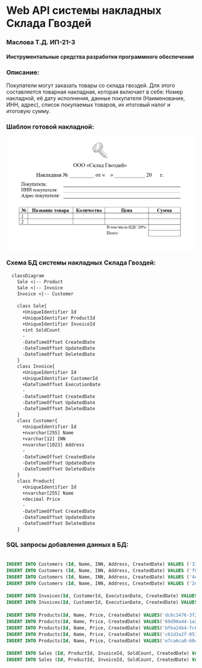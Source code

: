# Web API системы накладных Склада Гвоздей
### Маслова Т.Д. ИП-21-3 
#### Инструментальные средства разработки программного обеспечения

### Описание:

Покупатели могут заказать товары со склада гвоздей. Для этого составляется товарная накладная, которая включает в себя: Номер накладной, её дату исполнения,
данные покупателя (Наименование, ИНН, адрес), список покупаемых товаров, их итоговый налог и итоговую сумму.

### Шаблон готовой накладной: 

<img src="InvoicePhoto.png" alt="Фото накладной" width="500" align="center"/>

### Схема БД системы накладных Склада Гвоздей:
  
```mermaid
  classDiagram
    Sale <|-- Product
    Sale <|-- Invoice
    Invoice <|-- Customer

    class Sale{
      +UniqueIdentifier Id
      +UniqueIdentifier ProductId
      +UniqueIdentifier InvoiceId
      +int SoldCount
      -
      -DateTimeOffset CreatedDate
      -DateTimeOffset UpdatedDate
      -DateTimeOffset DeletedDate 
    }
    class Invoice{
      +UniqueIdentifier Id
      +UniqueIdentifier CustomerId
      +DateTimeOffset ExecutionDate
      -
      -DateTimeOffset CreatedDate
      -DateTimeOffset UpdatedDate
      -DateTimeOffset DeletedDate 
    }
    class Customer{
      +UniqueIdentifier Id
      +nvarchar[255] Name
      +varchar[12] INN
      +nvarchar[1023] Address
      -
      -DateTimeOffset CreatedDate
      -DateTimeOffset UpdatedDate
      -DateTimeOffset DeletedDate 
    }
    class Product{
      +UniqueIdentifier Id
      +nvarchar[255] Name
      +decimal Price
      -
      -DateTimeOffset CreatedDate
      -DateTimeOffset UpdatedDate
      -DateTimeOffset DeletedDate 
    }
```

### SQL запросы добавления данных в БД:

```sql

INSERT INTO Customers (Id, Name, INN, Address, CreatedDate) VALUES ('33731362-6767-4852-af82-07b10d8c6160', N'ИП Уткин У.У.', '088005553535', N'Москва, пр. Мира, д. 198', '2024-12-24');
INSERT INTO Customers (Id, Name, INN, Address, CreatedDate) VALUES ('f0d9691d-855c-4901-b0e8-3ed9270c72ff', N'ОАО Ячмень', '123456789012', N'Ростов-На-Дону, ул. Уридского, д. 15', '2024-12-24');
INSERT INTO Customers (Id, Name, INN, Address, CreatedDate) VALUES ('4c9a836a-f29d-46db-a2d2-14d19a33c890', N'ИП Арбузова М.А.', '888999000111', N'Омск, ул. Энгельса, д. 13', '2024-12-24');
INSERT INTO Customers (Id, Name, INN, Address, CreatedDate) VALUES ('2dcbcb3f-743e-4502-b75b-6606bbd983ce', N'ООО СПС', '111222333444', N'Астрахань, ул. Мира, д. 4', '2024-12-24');

INSERT INTO Invoices(Id, CustomerId, ExecutionDate, CreatedDate) VALUES('83d22d07-d1d6-4c89-89a4-0dea0cfbe71e', '33731362-6767-4852-af82-07b10d8c6160', '2024-12-24', '2024-12-24');
INSERT INTO Invoices(Id, CustomerId, ExecutionDate, CreatedDate) VALUES('fc52d073-7771-42e0-aba4-437583de980d', '4c9a836a-f29d-46db-a2d2-14d19a33c890', '2025-02-14', '2024-12-24');

INSERT INTO Products(Id, Name, Price, CreatedDate) VALUES('dc6c3476-3f2d-4f63-9136-9c36b0ae20d0', N'Гвоздь Петушок', 300.0000, '2024-12-24');
INSERT INTO Products(Id, Name, Price, CreatedDate) VALUES('69d90a44-1a26-4113-9f0f-9da856126c82', N'Гвозди Сказка', 90.9000, '2024-12-24');
INSERT INTO Products(Id, Name, Price, CreatedDate) VALUES('bfba24b4-fc61-4849-9c94-63b84c576d21', N'Гвозди Морозец', 199.9000, '2024-12-24');
INSERT INTO Products(Id, Name, Price, CreatedDate) VALUES('c61d3a2f-053b-4eaa-b45b-1b43ad5f2d45', N'Гвозди Год Змеи', 2025.0000, '2024-12-24');
INSERT INTO Products(Id, Name, Price, CreatedDate) VALUES('e7ca6ca8-60c2-4ad3-97f0-5e9754a0303a', N'Гвоздь Мечта', 45.7800, '2024-12-24');

INSERT INTO Sales (Id, ProductId, InvoiceId, SoldCount, CreatedDate) VALUES ('7d689290-a1d2-4146-afa7-4f5806431bce', '69d90a44-1a26-4113-9f0f-9da856126c82', '83d22d07-d1d6-4c89-89a4-0dea0cfbe71e', '5', '2024-12-24');
INSERT INTO Sales (Id, ProductId, InvoiceId, SoldCount, CreatedDate) VALUES ('7fed28ae-7392-4e2b-8ae3-38ffbc8b4f50', 'c61d3a2f-053b-4eaa-b45b-1b43ad5f2d45', '83d22d07-d1d6-4c89-89a4-0dea0cfbe71e', '5', '2024-12-24');



```
